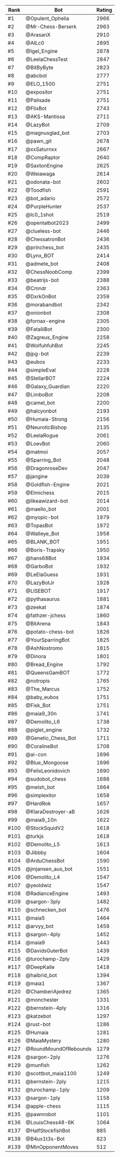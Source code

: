 Rank|Bot|Rating
---|---|---
#1|@Opulent_Ophelia|2966
#2|@Mr-Chess-Berserk|2963
#3|@ArasanX|2910
#4|@AILc0|2895
#5|@Igel_Engine|2878
#6|@LeelaChessTest|2847
#7|@BitByByte|2823
#8|@abcbot|2777
#9|@ELO_1500|2751
#10|@expositor|2751
#11|@Palisade|2751
#12|@FlixBot|2743
#13|@AKS-Mantissa|2711
#14|@LazyBot|2709
#15|@magnusglad_bot|2703
#16|@pawn_git|2678
#17|@xxSaturnxx|2667
#18|@CompRaptor|2640
#19|@SaxtonEngine|2625
#20|@Weiawaga|2614
#21|@odonata-bot|2602
#22|@Toodfish|2591
#23|@bot_adario|2572
#24|@PurpleHunter|2537
#25|@lc0_1shot|2519
#26|@opentalbot2023|2499
#27|@clueless-bot|2446
#28|@ChessatronBot|2436
#29|@princhess_bot|2435
#30|@Lynx_BOT|2414
#31|@admete_bot|2408
#32|@ChessNoobComp|2399
#33|@beatrijs-bot|2388
#34|@Cmndr|2363
#35|@DxrkOnBot|2359
#36|@morabandbot|2342
#37|@onionbot|2308
#38|@fornax-engine|2305
#39|@FataliiBot|2300
#40|@Zagreus_Engine|2258
#41|@WolfuhfuhBot|2245
#42|@jpg-bot|2239
#43|@eubos|2233
#44|@simpleEval|2228
#45|@StellarBOT|2224
#46|@Galaxy_Guardian|2220
#47|@LimboBot|2208
#48|@camel_bot|2200
#49|@halcyonbot|2193
#50|@Humaia-Strong|2156
#51|@NeuroticBishop|2135
#52|@LeelaRogue|2061
#53|@LoevBot|2060
#54|@matmoi|2057
#55|@Sparring_Bot|2048
#56|@DragonroseDev|2047
#57|@jangine|2039
#58|@Goldfish-Engine|2021
#59|@Elmichess|2015
#60|@likeawizard-bot|2014
#61|@maello_bot|2001
#62|@myopic-bot|1979
#63|@TopasBot|1972
#64|@Walleye_Bot|1958
#65|@BLANK_BOT|1951
#66|@Boris-Trapsky|1950
#67|@hans68Bot|1934
#68|@GarboBot|1932
#69|@LeElaGuess|1931
#70|@LazyBotJr|1928
#71|@LISEBOT|1917
#72|@pythasaurus|1881
#73|@zeekat|1874
#74|@fathzer-jchess|1860
#75|@BitArena|1843
#76|@potato-chess-bot|1826
#77|@YourSparringBot|1825
#78|@AshNostromo|1815
#79|@Dinora|1801
#80|@Bread_Engine|1792
#81|@QueensGamBOT|1772
#82|@notropis|1765
#83|@The_Marcus|1752
#84|@baby_eubos|1751
#85|@Fisk_Bot|1751
#86|@maia9_30n|1741
#87|@Demolito_L6|1738
#88|@piglet_engine|1732
#89|@Genetic_Chess_Bot|1711
#90|@CoralineBot|1708
#91|@ai-con|1696
#92|@Blue_Mongoose|1696
#93|@FelixLeonidovich|1690
#94|@sudobot_chess|1688
#95|@melsh_bot|1664
#96|@simplexitor|1658
#97|@HardRok|1657
#98|@KlaraDestroyer-aB|1626
#99|@maia9_10n|1622
#100|@StockSquidV2|1618
#101|@turkjs|1618
#102|@Demolito_L5|1613
#103|@Jibbby|1604
#104|@ArduChessBot|1590
#105|@jmjansen_aus_bot|1551
#106|@Demolito_L4|1547
#107|@yeoldwiz|1547
#108|@RadianceEngine|1493
#109|@sargon-3ply|1482
#110|@schnecken_bot|1476
#111|@maia5|1464
#112|@arvyy_bot|1459
#113|@sargon-4ply|1452
#114|@maia9|1443
#115|@DavidsGuterBot|1439
#116|@turochamp-2ply|1429
#117|@DeepKalle|1418
#118|@haibrid_bot|1394
#119|@maia1|1367
#120|@ChamberiAjedrez|1365
#121|@monchester|1331
#122|@bernstein-4ply|1316
#123|@katzebot|1297
#124|@rust-bot|1286
#125|@Humaia|1281
#126|@MaiaMystery|1280
#127|@RoundMoundOfRebounds|1279
#128|@sargon-2ply|1276
#129|@munfish|1262
#130|@scottbot_maia1100|1249
#131|@bernstein-2ply|1215
#132|@turochamp-1ply|1209
#133|@sargon-1ply|1158
#134|@apple-chess|1115
#135|@pawnrobot|1101
#136|@LouisChess48-6K|1064
#137|@HalfStockfishBot|885
#138|@B4ux1t3s-Bot|823
#139|@MinOpponentMoves|512
